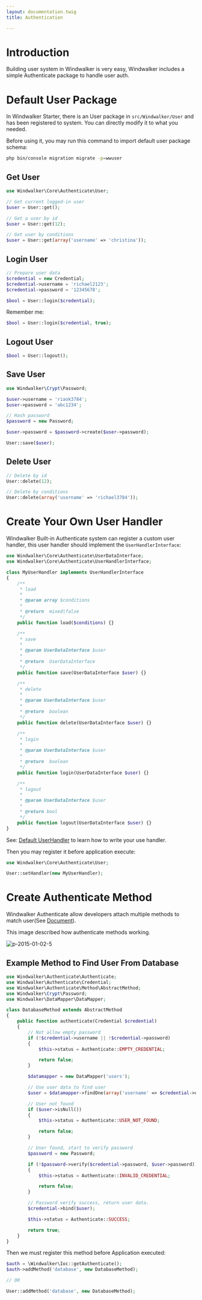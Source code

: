 ```yaml
---
layout: documentation.twig
title: Authentication

---
```


# Introduction

Building user system in Windwalker is very easy, Windwalker includes a simple Authenticate package to handle user auth.

# Default User Package

In Windwalker Starter, there is an User package in `src/Windwalker/User` and has been registered to system. 
You can directly modify it to what you needed.

Before using it, you may run this command to import default user package schema:

``` bash
php bin/console migration migrate -p=wwuser
```

## Get User

``` php
use Windwalker\Core\Authenticate\User;

// Get current logged-in user
$user = User::get();

// Get a user by id
$user = User::get(12);

// Get user by conditions
$user = User::get(array('username' => 'christina'));
```

## Login User

``` php
// Prepare user data
$credential = new Credential;
$credential->username = 'richael2123';
$credential->password = '12345678';

$bool = User::login($credential);
```

Remember me:

``` php
$bool = User::login($credential, true);
```

## Logout User

``` php
$bool = User::logout();
```

## Save User

``` php
use Windwalker\Crypt\Password;

$user->username = 'riaok3784';
$user->password = 'abc1234';

// Hash password
$password = new Password;

$user->password = $password->create($user->password);

User::save($user);
```

## Delete User

``` php
// Delete by id
User::delete(12);

// Delete by conditions
User::delete(array('username' => 'richael3784'));
```

# Create Your Own User Handler

Windwalker Built-in Authenticate system can register a custom user handler, this user handler should implement the `UserHandlerInterface`:

``` php
use Windwalker\Core\Authenticate\UserDataInterface;
use Windwalker\Core\Authenticate\UserHandlerInterface;

class MyUserHandler implements UserHandlerInterface
{
	/**
	 * load
	 *
	 * @param array $conditions
	 *
	 * @return  mixed|false
	 */
	public function load($conditions) {}

	/**
	 * save
	 *
	 * @param UserDataInterface $user
	 *
	 * @return  UserDataInterface
	 */
	public function save(UserDataInterface $user) {}

	/**
	 * delete
	 *
	 * @param UserDataInterface $user
	 *
	 * @return  boolean
	 */
	public function delete(UserDataInterface $user) {}

	/**
	 * login
	 *
	 * @param UserDataInterface $user
	 *
	 * @return  boolean
	 */
	public function login(UserDataInterface $user) {}

	/**
	 * logout
	 *
	 * @param UserDataInterface $user
	 *
	 * @return bool
	 */
	public function logout(UserDataInterface $user) {}
}
```

See: [Default UserHandler](http://goo.gl/P0b2qk) to learn how to write your use handler.

Then you may register it before application execute:

``` php
use Windwalker\Core\Authenticate\User;

User::setHandler(new MyUserHandler);
```

# Create Authenticate Method

Windwalker Authenticate allow developers attach multiple methods to match user(See [Document](https://github.com/ventoviro/windwalker-authenticate)).

This image described how authenticate methods working. 

![p-2015-01-02-5](https://cloud.githubusercontent.com/assets/1639206/5595002/07d3235a-92a2-11e4-8f1f-5622e2af7254.jpg)

## Example Method to Find User From Database

``` php
use Windwalker\Authenticate\Authenticate;
use Windwalker\Authenticate\Credential;
use Windwalker\Authenticate\Method\AbstractMethod;
use Windwalker\Crypt\Password;
use Windwalker\DataMapper\DataMapper;

class DatabaseMethod extends AbstractMethod
{
	public function authenticate(Credential $credential)
	{
		// Not allow empty password
		if (!$credential->username || !$credential->password)
		{
			$this->status = Authenticate::EMPTY_CREDENTIAL;

			return false;
		}

		$datamapper = new DataMapper('users');

		// Use user data to find user
		$user = $datamapper->findOne(array('username' => $credential->username));

		// User not found
		if ($user->isNull())
		{
			$this->status = Authenticate::USER_NOT_FOUND;

			return false;
		}

		// User found, start to verify password
		$password = new Password;

		if (!$password->verify($credential->password, $user->password))
		{
			$this->status = Authenticate::INVALID_CREDENTIAL;

			return false;
		}

		// Password verify success, return user data.
		$credential->bind($user);

		$this->status = Authenticate::SUCCESS;

		return true;
	}
}
```

Then we must register this method before Application executed:

``` php
$auth = \Windwalker\Ioc::getAuthenticate();
$auth->addMethod('database', new DatabaseMethod);

// OR

User::addMethod('database', new DatabaseMethod);
```
